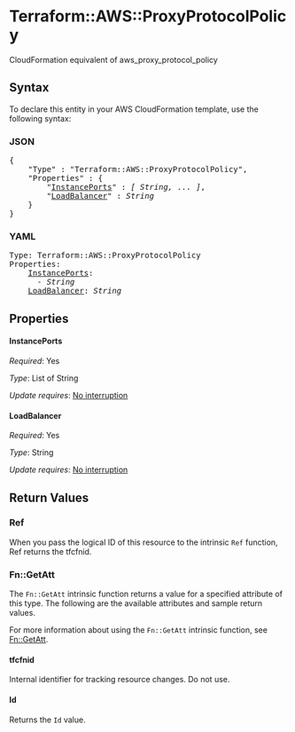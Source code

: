 # Terraform::AWS::ProxyProtocolPolicy

CloudFormation equivalent of aws_proxy_protocol_policy

## Syntax

To declare this entity in your AWS CloudFormation template, use the following syntax:

### JSON

<pre>
{
    "Type" : "Terraform::AWS::ProxyProtocolPolicy",
    "Properties" : {
        "<a href="#instanceports" title="InstancePorts">InstancePorts</a>" : <i>[ String, ... ]</i>,
        "<a href="#loadbalancer" title="LoadBalancer">LoadBalancer</a>" : <i>String</i>
    }
}
</pre>

### YAML

<pre>
Type: Terraform::AWS::ProxyProtocolPolicy
Properties:
    <a href="#instanceports" title="InstancePorts">InstancePorts</a>: <i>
      - String</i>
    <a href="#loadbalancer" title="LoadBalancer">LoadBalancer</a>: <i>String</i>
</pre>

## Properties

#### InstancePorts

_Required_: Yes

_Type_: List of String

_Update requires_: [No interruption](https://docs.aws.amazon.com/AWSCloudFormation/latest/UserGuide/using-cfn-updating-stacks-update-behaviors.html#update-no-interrupt)

#### LoadBalancer

_Required_: Yes

_Type_: String

_Update requires_: [No interruption](https://docs.aws.amazon.com/AWSCloudFormation/latest/UserGuide/using-cfn-updating-stacks-update-behaviors.html#update-no-interrupt)

## Return Values

### Ref

When you pass the logical ID of this resource to the intrinsic `Ref` function, Ref returns the tfcfnid.

### Fn::GetAtt

The `Fn::GetAtt` intrinsic function returns a value for a specified attribute of this type. The following are the available attributes and sample return values.

For more information about using the `Fn::GetAtt` intrinsic function, see [Fn::GetAtt](https://docs.aws.amazon.com/AWSCloudFormation/latest/UserGuide/intrinsic-function-reference-getatt.html).

#### tfcfnid

Internal identifier for tracking resource changes. Do not use.

#### Id

Returns the <code>Id</code> value.

